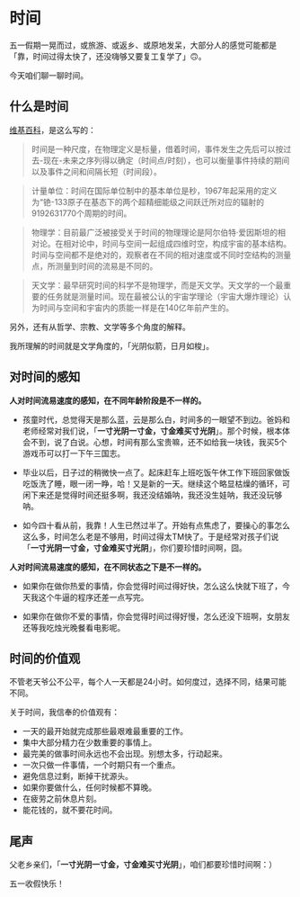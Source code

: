 # 时间

五一假期一晃而过，或旅游、或返乡、或原地发呆，大部分人的感觉可能都是「靠，时间过得太快了，还没嗨够又要复工复学了」🙃。

今天咱们聊一聊时间。

## 什么是时间

[维基百科](https://zh.wikipedia.org/wiki/%E6%97%B6%E9%97%B4)，是这么写的：

> 时间是一种尺度，在物理定义是标量，借着时间，事件发生之先后可以按过去-现在-未来之序列得以确定（时间点/时刻），也可以衡量事件持续的期间以及事件之间和间隔长短（时间段）。

> 计量单位：时间在国际单位制中的基本单位是秒，1967年起采用的定义为“铯-133原子在基态下的两个超精细能级之间跃迁所对应的辐射的9192631770个周期的时间。

> 物理学：目前最广泛被接受关于时间的物理理论是阿尔伯特·爱因斯坦的相对论。在相对论中，时间与空间一起组成四维时空，构成宇宙的基本结构。时间与空间都不是绝对的，观察者在不同的相对速度或不同时空结构的测量点，所测量到时间的流易是不同的。

> 天文学：最早研究时间的科学不是物理学，而是天文学。天文学的一个最重要的任务就是测量时间。现在最被公认的宇宙学理论（宇宙大爆炸理论）认为时间与空间和宇宙内的质能一样是在140亿年前产生的。

另外，还有从哲学、宗教、文学等多个角度的解释。

我所理解的时间就是文学角度的，「光阴似箭，日月如梭」。

## 对时间的感知

**人对时间流易速度的感知，在不同年龄阶段是不一样的。**

* 孩童时代，总觉得天是那么蓝，云是那么白，时间多的一眼望不到边。爸妈和老师经常对我们说，「**一寸光阴一寸金，寸金难买寸光阴**」。那个时候，根本体会不到，说了白说。心想，时间有那么宝贵嘛，还不如给我一块钱，我买5个游戏币可以打一下午三国志。

* 毕业以后，日子过的稍微快一点了。起床赶车上班吃饭午休工作下班回家做饭吃饭洗了睡，眼一闭一睁，哈！又是新的一天。继续这个略显枯燥的循环，可闲下来还是觉得时间还挺多啊，我还没结婚呐，我还没生娃呐，我还没玩够呐。

* 如今四十看从前，我靠！人生已然过半了。开始有点焦虑了，要操心的事怎么这么多，时间怎么老是不够用，时间过得太TM快了。于是经常对孩子们说「**一寸光阴一寸金，寸金难买寸光阴**」，你们要珍惜时间啊，囧。

**人对时间流易速度的感知，在不同状态之下是不一样的。**

* 如果你在做你热爱的事情，你会觉得时间过得好快，怎么这么快就下班了，今天我这个牛逼的程序还差一点写完。

* 如果你在做你不爱的事情，你会觉得时间过得好慢，怎么还没下班啊，女朋友还等我吃烛光晚餐看电影呢。

## 时间的价值观

不管老天爷公不公平，每个人一天都是24小时。如何度过，选择不同，结果可能不同。

关于时间，我信奉的价值观有：

* 一天的最开始就完成那些最艰难最重要的工作。
* 集中大部分精力在少数重要的事情上。
* 最完美的做事时间永远也不会出现。别想太多，行动起来。
* 一次只做一件事情，一个时期只有一个重点。
* 避免信息过剩，断掉干扰源头。
* 如果你要做什么，任何时候都不算晚。
* 在疲劳之前休息片刻。
* 能花钱的，就不要花时间。

## 尾声

父老乡亲们，「**一寸光阴一寸金，寸金难买寸光阴**」，咱们都要珍惜时间啊：）

五一收假快乐！


